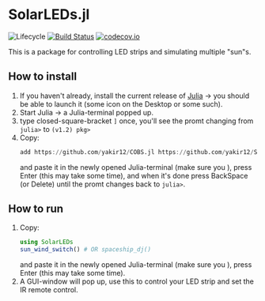 # SolarLEDs.jl

![Lifecycle](https://img.shields.io/badge/lifecycle-experimental-orange.svg)<!--
![Lifecycle](https://img.shields.io/badge/lifecycle-maturing-blue.svg)
![Lifecycle](https://img.shields.io/badge/lifecycle-stable-green.svg)
![Lifecycle](https://img.shields.io/badge/lifecycle-retired-orange.svg)
![Lifecycle](https://img.shields.io/badge/lifecycle-archived-red.svg)
![Lifecycle](https://img.shields.io/badge/lifecycle-dormant-blue.svg) -->
[![Build Status](https://travis-ci.com/yakir12/SolarLEDs.jl.svg?branch=master)](https://travis-ci.com/yakir12/SolarLEDs.jl)
[![codecov.io](http://codecov.io/github/yakir12/SolarLEDs.jl/coverage.svg?branch=master)](http://codecov.io/github/yakir12/SolarLEDs.jl?branch=master)

This is a package for controlling LED strips and simulating multiple "sun"s. 


## How to install
1. If you haven't already, install the current release of [Julia](https://julialang.org/downloads/) -> you should be able to launch it (some icon on the Desktop or some such).
2. Start Julia -> a Julia-terminal popped up.
3. type closed-square-bracket `]` once, you'll see the promt changing from `julia>` to `(v1.2) pkg>`
3. Copy: 
   ```julia
   add https://github.com/yakir12/COBS.jl https://github.com/yakir12/SolarLEDs.jl
   ```
   and paste it in the newly opened Julia-terminal (make sure you ), press Enter (this may take some time), and when it's done press BackSpace (or Delete) until the promt changes back to `julia>`.

## How to run
1. Copy: 
   ```julia
   using SolarLEDs
   sun_wind_switch() # OR spaceship_dj()
   ```
   and paste it in the newly opened Julia-terminal (make sure you ), press Enter (this may take some time).
2. A GUI-window will pop up, use this to control your LED strip and set the IR remote control.
